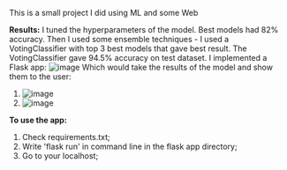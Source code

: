 This is a small project I did using ML and some Web

**Results:**
I tuned the hyperparameters of the model. Best models had 82% accuracy.
Then I used some ensemble techniques - I used a VotingClassifier with top 3 best models that gave best result. The VotingClassifier gave 94.5% accuracy on test dataset.
I implemented a Flask app:
![image](https://user-images.githubusercontent.com/62321153/158413080-a2ab141b-8b18-4444-b5cf-b21fb237ca89.png)
Which would take the results of the model and show them to the user:
1) ![image](https://user-images.githubusercontent.com/62321153/158413226-4bc3d64e-98c8-48ea-9916-2d976a4d2aeb.png)
2) ![image](https://user-images.githubusercontent.com/62321153/158413315-de51a95b-2e6d-4141-aabf-41d68acdb466.png)

**To use the app:**
1) Check requirements.txt;
2) Write 'flask run' in command line in the flask app directory;
3) Go to your localhost;

